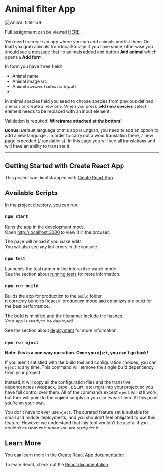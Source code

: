 # Animal filter App

![Animal filter GIF](./Animal-filter.gif)

Full assignment can be viewed [HERE](./Redux%20-%20Animal%20Filter.pdf).

You need to create an app where you can add animals and list them. On load you grab
animals from localStorage if you have some, otherwise you should see a message that no
animals added and button **Add animal** which opens a **Add form**.

In form you have three fields
- Animal name
- Animal image src
- Animal species (select or input)
- 
In animal species field you need to choose species from previous defined animals or create
a new one. When you press **add new species** select element needs to be replaced with an
input element.

Validation is required! **Wireframe attached at the bottom!**

**Bonus:**
Default language of this app is English, you need to add an option to add a new language .
In order to carry out a word translation there, a new page is needed (/translations). In this
page you will see all translations and will have an ability to translate it.

---

## Getting Started with Create React App

This project was bootstrapped with [Create React App](https://github.com/facebook/create-react-app).

## Available Scripts

In the project directory, you can run:

### `npm start`

Runs the app in the development mode.\
Open [http://localhost:3000](http://localhost:3000) to view it in the browser.

The page will reload if you make edits.\
You will also see any lint errors in the console.

### `npm test`

Launches the test runner in the interactive watch mode.\
See the section about [running tests](https://facebook.github.io/create-react-app/docs/running-tests) for more information.

### `npm run build`

Builds the app for production to the `build` folder.\
It correctly bundles React in production mode and optimizes the build for the best performance.

The build is minified and the filenames include the hashes.\
Your app is ready to be deployed!

See the section about [deployment](https://facebook.github.io/create-react-app/docs/deployment) for more information.

### `npm run eject`

**Note: this is a one-way operation. Once you `eject`, you can’t go back!**

If you aren’t satisfied with the build tool and configuration choices, you can `eject` at any time. This command will remove the single build dependency from your project.

Instead, it will copy all the configuration files and the transitive dependencies (webpack, Babel, ESLint, etc) right into your project so you have full control over them. All of the commands except `eject` will still work, but they will point to the copied scripts so you can tweak them. At this point you’re on your own.

You don’t have to ever use `eject`. The curated feature set is suitable for small and middle deployments, and you shouldn’t feel obligated to use this feature. However we understand that this tool wouldn’t be useful if you couldn’t customize it when you are ready for it.

## Learn More

You can learn more in the [Create React App documentation](https://facebook.github.io/create-react-app/docs/getting-started).

To learn React, check out the [React documentation](https://reactjs.org/).
